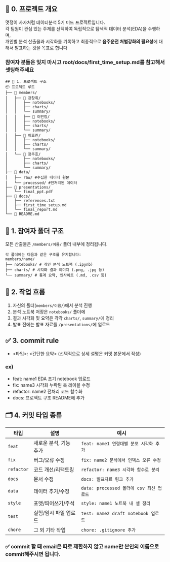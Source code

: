 ## 📌 0. 프로젝트 개요
멋쟁이 사자처럼 데이터분석 5기 미드 프로젝트입니다.  
각 팀원이 관심 있는 주제를 선택하여 독립적으로 탐색적 데이터 분석(EDA)을 수행하며,  
개인별 분석 산출물과 시각화를 기록하고 최종적으로 **음주운전 처벌강화의 필요성**에 대해서
발표하는 것을 목표로 합니다

### 참여자 분들은 잊지 마시고 root/docs/first_time_setup.md를 참고해서 셋팅해주세요

```text
## 📁 1. 프로젝트 구조
📦 프로젝트 루트
├── 📁 members/
│   ├── 📁 강창휘/
│   │   ├── notebooks/ 
│   │   ├── charts/
│   │   └── summary/ 
│   │   ├── 📁 이민정/
│   │   ├── notebooks/
│   │   ├── charts/
│   │   └── summary/
│   ├── 📁 이효린/
│   │   ├── notebooks/
│   │   ├── charts/
│   │   └── summary/
│   └── 📁 장주호/
│       ├── notebooks/
│       ├── charts/
│       └── summary/
├── 📁 data/
│   ├── raw/ #수집한 데이터 원본
│   └── processed/ #전처리된 데이터
├── 📁 presentations/
│   └── final_ppt.pdf 
├── 📁 docs/
│   ├── references.txt
│   ├── first_time_setup.md
│   └── final_report.md
└── 📄 README.md
```

## 👥 1. 참여자 폴더 구조

모든 산출물은 `/members/이름/` 폴더 내부에 정리됩니다.
```text
각 폴더에는 다음과 같은 구조를 유지합니다:
members/name/
├── notebooks/ # 개인 분석 노트북 (.ipynb)
├── charts/ # 시각화 결과 이미지 (.png, .jpg 등)
└── summary/ # 통계 요약, 인사이트 (.md, .csv 등)
```

## 🔄 2. 작업 흐름

1. 자신의 폴더(`members/이름/`)에서 분석 진행
2. 분석 노트북 저장은 `notebooks/` 폴더에
3. 결과 시각화 및 요약은 각각 `charts/`, `summary/`에 정리
4. 발표 전에는 발표 자료를 `/presentations/`에 업로드

## ✅ 3. commit rule
- <타입>: <간단한 요약> (선택적으로 상세 설명은 커밋 본문에서 작성)

### ex)
- feat: name1 EDA 초기 notebook 업로드
- fix: name3 시각화 누락된 축 레이블 수정
- refactor: name2 전처리 코드 함수화
- docs: 프로젝트 구조 README에 추가

## 🗂️ 4. 커밋 타입 종류

| 타입         | 설명            | 예시                               |
| ---------- | ------------- | -------------------------------- |
| `feat`     | 새로운 분석, 기능 추가 | `feat: name1 연령대별 분포 시각화 추가`     |
| `fix`      | 버그/오류 수정      | `fix: name2 분석에서 인덱스 오류 수정`      |
| `refactor` | 코드 개선/리팩토링    | `refactor: name3 시각화 함수로 분리`     |
| `docs`     | 문서 수정         | `docs: 발표자료 링크 추가`               |
| `data`     | 데이터 추가/수정     | `data: processed 폴더에 csv 최신 업로드` |
| `style`    | 포맷/띄어쓰기/주석    | `style: name1 노트북 내 셀 정리`        |
| `test`     | 실험/임시 파일 업로드  | `test: name2 draft notebook 업로드` |
| `chore`    | 그 외 기타 작업     | `chore: .gitignore 추가`           |

### ✅ commit 할 때 email은 따로 제한하지 않고 name만 본인의 이름으로 commit해주시면 됩니다.
